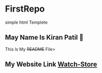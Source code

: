# FirstRepo
simple html Templete

## May Name Is Kiran Patil :imp:  

This Is My ~~README~~ File>

## My Website Link [Watch-Store](http://127.0.0.1:8000/)
